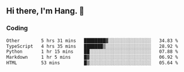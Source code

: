## Hi there, I'm Hang. 👋

### Coding

<!--START_SECTION:waka-->

```txt
Other        5 hrs 31 mins   ████████▓░░░░░░░░░░░░░░░░   34.83 %
TypeScript   4 hrs 35 mins   ███████▒░░░░░░░░░░░░░░░░░   28.92 %
Python       1 hr 15 mins    ██░░░░░░░░░░░░░░░░░░░░░░░   07.88 %
Markdown     1 hr 5 mins     █▓░░░░░░░░░░░░░░░░░░░░░░░   06.92 %
HTML         53 mins         █▒░░░░░░░░░░░░░░░░░░░░░░░   05.64 %
```

<!--END_SECTION:waka-->
